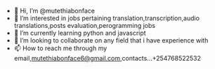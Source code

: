 - 👋 Hi, I’m @mutethiabonface
- 👀 I’m interested in jobs pertaining translation,transcription,audio translations,posts evaluation,perogramming jobs
- 🌱 I’m currently learning python and javascript
- 💞️ I’m looking to collaborate on any field that i have experience with
- 📫 How to reach me through my email,mutethiabonface6@gmail.com,contacts...+254768522532

<!---
mutethiabonface/mutethiabonface is a ✨ special ✨ repository because its `README.md` (this file) appears on your GitHub profile.
You can click the Preview link to take a look at your changes.
--->
